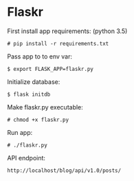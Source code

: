 # Flaskr
First install app requirements: (python 3.5)

    # pip install -r requirements.txt
Pass app to to env var:

    $ export FLASK_APP=flaskr.py
Initialize database:

    $ flask initdb

Make flaskr.py executable:

    # chmod +x flaskr.py

Run app:

    # ./flaskr.py

API endpoint:

    http://localhost/blog/api/v1.0/posts/

